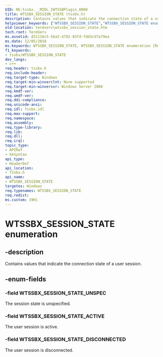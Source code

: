 ```yaml
---
UID: NE:tssbx.__MIDL_IWTSSBPlugin_0008
title: WTSSBX_SESSION_STATE (tssbx.h)
description: Contains values that indicate the connection state of a user session.
helpviewer_keywords: ["WTSSBX_SESSION_STATE","WTSSBX_SESSION_STATE enumeration [Remote Desktop Services]","WTSSBX_SESSION_STATE_ACTIVE","WTSSBX_SESSION_STATE_DISCONNECTED","WTSSBX_SESSION_STATE_UNSPEC","termserv.wtssbx_session_state","tssbx/WTSSBX_SESSION_STATE","tssbx/WTSSBX_SESSION_STATE_ACTIVE","tssbx/WTSSBX_SESSION_STATE_DISCONNECTED","tssbx/WTSSBX_SESSION_STATE_UNSPEC"]
old-location: termserv\wtssbx_session_state.htm
tech.root: TermServ
ms.assetid: d31118c5-56a3-4792-83fd-fdd3cd7a79ea
ms.date: 12/05/2018
ms.keywords: WTSSBX_SESSION_STATE, WTSSBX_SESSION_STATE enumeration [Remote Desktop Services], WTSSBX_SESSION_STATE_ACTIVE, WTSSBX_SESSION_STATE_DISCONNECTED, WTSSBX_SESSION_STATE_UNSPEC, termserv.wtssbx_session_state, tssbx/WTSSBX_SESSION_STATE, tssbx/WTSSBX_SESSION_STATE_ACTIVE, tssbx/WTSSBX_SESSION_STATE_DISCONNECTED, tssbx/WTSSBX_SESSION_STATE_UNSPEC
f1_keywords:
- tssbx/WTSSBX_SESSION_STATE
dev_langs:
- c++
req.header: tssbx.h
req.include-header: 
req.target-type: Windows
req.target-min-winverclnt: None supported
req.target-min-winversvr: Windows Server 2008
req.kmdf-ver: 
req.umdf-ver: 
req.ddi-compliance: 
req.unicode-ansi: 
req.idl: Tssbx.idl
req.max-support: 
req.namespace: 
req.assembly: 
req.type-library: 
req.lib: 
req.dll: 
req.irql: 
topic_type:
- APIRef
- kbSyntax
api_type:
- HeaderDef
api_location:
- Tssbx.h
api_name:
- WTSSBX_SESSION_STATE
targetos: Windows
req.typenames: WTSSBX_SESSION_STATE
req.redist: 
ms.custom: 19H1
---
```


# WTSSBX_SESSION_STATE enumeration


## -description


Contains values that indicate the connection state of a user session.


## -enum-fields




### -field WTSSBX_SESSION_STATE_UNSPEC

The session state is unspecified.


### -field WTSSBX_SESSION_STATE_ACTIVE

The user session is active.


### -field WTSSBX_SESSION_STATE_DISCONNECTED

The user session is disconnected.

